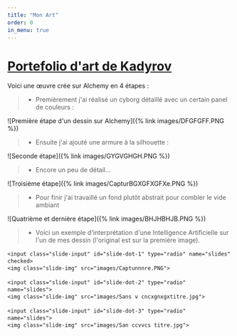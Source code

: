 ```yaml
---
title: "Mon Art"
order: 0
in_menu: true
---
```

# <ins>Portefolio d'art de Kadyrov</ins>

 Voici une œuvre crée sur Alchemy en 4 étapes :
 
> - Premièrement j'ai réalisé un cyborg détaillé avec un certain panel de couleurs : 
 
![Première étape d'un dessin sur Alchemy]({% link images/DFGFGFF.PNG %})

> - Ensuite j'ai ajouté une armure à la silhouette :
 
![Seconde étape]({% link images/GYGVGHGH.PNG %})

> - Encore un peu de détail...

![Troisième étape]({% link images/CapturBGXGFXGFXe.PNG %})

> - Pour finir j'ai travaillé un fond plutôt abstrait pour combler le vide ambiant

![Quatrième et dernière étape]({% link images/BHJHBHJB.PNG %}) 


> - Voici un exemple d'interprétation d'une Intelligence Artificielle sur l'un de mes dessin (l'original est sur la première image). 


<div class="slider-container">
    <div class="menu">
        <label for="slide-dot-1"></label>
        <label for="slide-dot-2"></label>
        <label for="slide-dot-3"></label>
    </div>

    <input class="slide-input" id="slide-dot-1" type="radio" name="slides" checked>
    <img class="slide-img" src="images/Captunnnre.PNG">

    <input class="slide-input" id="slide-dot-2" type="radio" name="slides">
    <img class="slide-img" src="images/Sans v cncxgnxgxtitre.jpg">

    <input class="slide-input" id="slide-dot-3" type="radio" name="slides">
    <img class="slide-img" src="images/San ccvvcs titre.jpg">

</div> 